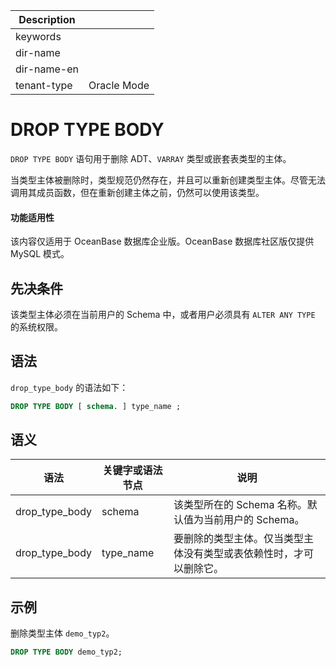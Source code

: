 | Description   |                 |
|---------------|-----------------|
| keywords      |                 |
| dir-name      |                 |
| dir-name-en   |                 |
| tenant-type   | Oracle Mode     |


# DROP TYPE BODY 

`DROP TYPE BODY` 语句用于删除 ADT、`VARRAY` 类型或嵌套表类型的主体。

当类型主体被删除时，类型规范仍然存在，并且可以重新创建类型主体。尽管无法调用其成员函数，但在重新创建主体之前，仍然可以使用该类型。

  <main id="notice" >
    <h4>功能适用性</h4>
    <p>该内容仅适用于 OceanBase 数据库企业版。OceanBase 数据库社区版仅提供 MySQL 模式。</p>
  </main>

先决条件 
-------------------------

该类型主体必须在当前用户的 Schema 中，或者用户必须具有 `ALTER ANY TYPE` 的系统权限。

语法 
-----------------------

`drop_type_body` 的语法如下：

```sql
DROP TYPE BODY [ schema. ] type_name ;
```



语义 
-----------------------



|       语法       | 关键字或语法节点  |                         说明                         |
|----------------|-----------|----------------------------------------------------|
| drop_type_body | schema    | 该类型所在的 Schema 名称。默认值为当前用户的 Schema。                 |
| drop_type_body | type_name | 要删除的类型主体。仅当类型主体没有类型或表依赖性时，才可以删除它。 |



示例 
-----------------------

删除类型主体 `demo_typ2`。

```sql
DROP TYPE BODY demo_typ2;
```


